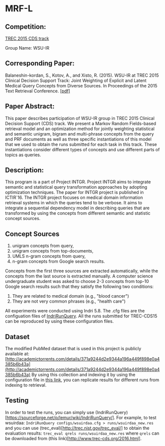 # MRF-L

## Competition:
[TREC 2015 CDS track](http://www.trec-cds.org/2015.html)

Group Name: WSU-IR 

## Corresponding Paper:
Balaneshin-kordan, S., Kotov, A., and Xisto, R. (2015). WSU-IR at TREC 2015 Clinical Decision Support
Track: Joint Weighting of Explicit and Latent Medical Query Concepts from Diverse Sources. In Proceedings
of the 2015 Text Retrieval Conference. [\[pdf\]](http://trec.nist.gov/pubs/trec24/papers/wsu_ir-CL.pdf)

## Paper Abstract:
This paper describes participation of WSU-IR group in TREC
2015 Clinical Decision Support (CDS) track. We present a Markov Random
Fields-based retrieval model and an optimization method for jointly
weighting statistical and semantic unigram, bigram and multi-phrase
concepts from the query and PRF documents as well as three specific
instantiations of this model that we used to obtain the runs submitted
for each task in this track. These instantiations consider different types
of concepts and use different parts of topics as queries.

## Description:
This program is a part of Project INTGR. Project INTGR aims to integrate semantic and statistical query transformation approaches by adopting optimization techniques. The paper for INTGR project is published in ICTIR\`16.
The INTGR project focuses on medical domain information retrieval systems in which the queries tend to be verbose. It aims to integrate a sequential dependency model in describing queries that are transformed by using the concepts from different semantic and statistic concept sources.

## Concept Sources
1. unigram concepts from query,
2. unigram concepts from top-documents,
3. UMLS n-gram concepts from query,
4. n-gram concepts from Google search results.

Concepts from the first three sources are extracted automatically, while the concepts from the last source is extracted manually. A computer science undergraduate student was asked to choose 2-3 concepts from top-10 Google search results such that they satisfy the following two conditions: 

1. They are related to medical domain (e.g., "blood cancer")
2. They are not very common phrases (e.g., "health care")

All experiments were conducted using Indri 5.8. The .cfg files are the configuation files of [IndriRunQuery](http://sourceforge.net/p/lemur/wiki/IndriRunQuery/). All the runs submitted for TREC-CDS15 can be reproduced by using these configuration files.

## Dataset
The modified PubMed dataset that is used in this project is publicly available at:
[http://academictorrents.com/details/371a9244d2e9344a196a449f898e0a4385b6b43a](http://academictorrents.com/details/371a9244d2e9344a196a449f898e0a4385b6b43a)
By using this collection and indexing it by using the configuration file in [this link](https://github.com/teanalab/MRF-L/tree/master/index), you can replicate results for different runs from indexing to retrieval. 

## Testing
In order to test the runs, you can simply use (IndriRunQuery)[https://sourceforge.net/p/lemur/wiki/IndriRunQuery/]. For example, to test wsuirdaa:
`IndriRunQuery configs/wsuirdaa.cfg > runs/wsuirdaa_new.res`
and you can use (trec_eval)[http://trec.nist.gov/trec_eval/] to obtain the evaluation results:
`trec_eval qrels runs/wsuirdaa_new.res`
where `qrels` can be downloaded from (this link)[http://www.trec-cds.org/2016.html].

